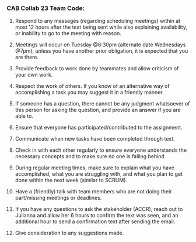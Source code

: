 ### CAB Collab 23 Team Code:

1. Respond to any messages (regarding scheduling meetings) within at most 12 hours after the text being sent while also explaining availability, or inability to go to the meeting with reason.

2. Meetings will occur on Tuesday @6:30pm (alternate date Wednesdays @7pm), unless you have another prior obligation, it is expected that you are there.

3. Provide feedback to work done by teammates and allow criticism of your own work.

4. Respect the work of others. If you know of an alternative way of accomplishing a task you may suggest it in a friendly manner.

5. If someone has a question, there cannot be any judgment whatsoever of this person for asking the question, and provide an answer if you are able to.

6. Ensure that everyone has participated/contributed to the assignment. 

7. Communicate when new tasks have been completed through text.

8. Check in with each other regularly to ensure everyone understands the necessary concepts and to make sure no one is falling behind

9. During regular meeting times, make sure to explain what you have accomplished, what you are struggling with, and what you plan to get done within the next week (similar to SCRUM).

10. Have a (friendly) talk with team members who are not doing their part/missing meetings or deadlines.

11. If you have any questions to ask the stakeholder (ACCR), reach out to Julianna and allow her 6 hours to confirm the text was seen, and an additional hour to send a confirmation text after sending the email.

12. Give consideration to any suggestions made.
